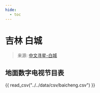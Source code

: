 ```yaml
---
hide:
  - toc
---
```


# 吉林 白城

> 来源: [中文寻星-白城](http://dtmb.saoing.com/baicheng.htm)

## 地面数字电视节目表

{{ read_csv("../../data/csv/baicheng.csv") }}
